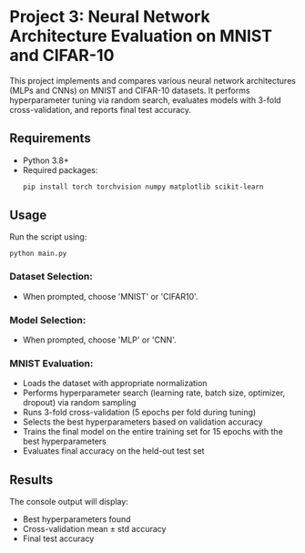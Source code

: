# Project 3: Neural Network Architecture Evaluation on MNIST and CIFAR-10

This project implements and compares various neural network architectures (MLPs and CNNs) on MNIST and CIFAR-10 datasets. It performs hyperparameter tuning via random search, evaluates models with 3-fold cross-validation, and reports final test accuracy.

## Requirements
- Python 3.8+
- Required packages:
  ```bash
  pip install torch torchvision numpy matplotlib scikit-learn
  ```

## Usage
Run the script using:
```
python main.py
```

### Dataset Selection:
- When prompted, choose 'MNIST' or 'CIFAR10'.

### Model Selection:
- When prompted, choose 'MLP' or 'CNN'.

### MNIST Evaluation:
- Loads the dataset with appropriate normalization
- Performs hyperparameter search (learning rate, batch size, optimizer, dropout) via random sampling
- Runs 3-fold cross-validation (5 epochs per fold during tuning)
- Selects the best hyperparameters based on validation accuracy
- Trains the final model on the entire training set for 15 epochs with the best hyperparameters
- Evaluates final accuracy on the held-out test set

## Results
The console output will display:
- Best hyperparameters found
- Cross-validation mean ± std accuracy
- Final test accuracy
